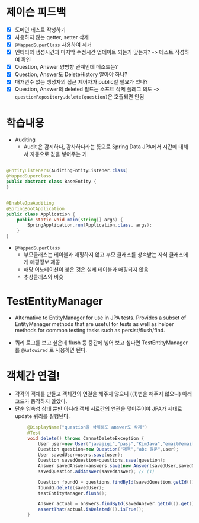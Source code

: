 # 제이슨 피드백

- [x] 도메인 테스트 작성하기
- [x] 사용하지 않는 getter, setter 삭제
- [x] `@MappedSuperClass` 사용하여 제거
- [x] 엔티티의 생성시간과 마지막 수정시간 업데이트 되는거 맞는지? -> 테스트 작성하여 확인
- [x] Question, Answer 양방향 관계인데 메소드는?
- [x] Question, Answer도 DeleteHistory 알아야 하나?
- [x] 매개변수 없는 생성자의 접근 제어자가 public일 필요가 있나?
- [x] Question, Answer의 deleted 필드는 소프트 삭제 플레그 의도 -> `questionRepository.delete(question)`은 호출되면 안됨

# 학습내용

- Auditing
    - Audit 은 감시하다, 감사하다라는 뜻으로 Spring Data JPA에서 시간에 대해서 자동으로 값을 넣어주는 기

```java

@EntityListeners(AuditingEntityListener.class)
@MappedSuperclass
public abstract class BaseEntity {
}
```

```java

@EnableJpaAuditing
@SpringBootApplication
public class Application {
    public static void main(String[] args) {
        SpringApplication.run(Application.class, args);
    }
}
```

- `@MappedSuperClass`
    - 부모클래스는 테이블과 매핑하지 않고 부모 클래스를 상속받는 자식 클래스에게 매핑정보 제공
    - 해당 어노테이션이 붙은 것은 실제 테이블과 매핑되지 않음
    - 추상클래스와 비슷

# TestEntityManager

- Alternative to EntityManager for use in JPA tests. Provides a subset of EntityManager methods that are useful for
  tests as well as helper methods for common testing tasks such as persist/flush/find.

- 쿼리 로그를 보고 싶은데 flush 등 중간에 넣어 보고 싶다면 TestEntityManager 를 `@Autowired` 로 사용하면 된다.

# 객체간 연결!
- 각각의 객체를 만들고 객체간의 연결을 해주지 않으니 ((1)번을 해주지 않으니) 아래 코드가 동작하지 않았다.
- 단순 영속성 상태 뿐만 아니라 객체 서로간의 연관을 맺어주어야 JPA가 제대로 update 쿼리를 실행된다.
```java
        @DisplayName("question을 삭제해도 answer도 삭제")
        @Test
        void delete() throws CannotDeleteException {
            User user=new User("javajigi","pass","KimJava","email@email.com");
            Question question=new Question("제목","abc 질문",user);
            User savedUser=users.save(user);
            Question savedQuestion=questions.save(question);
            Answer savedAnswer=answers.save(new Answer(savedUser,savedQuestion,"abc"));
            savedQuestion.addAnswer(savedAnswer); // (1) 

            Question foundQ = questions.findById(savedQuestion.getId()).get();
            foundQ.delete(savedUser);
            testEntityManager.flush();

            Answer actual = answers.findById(savedAnswer.getId()).get();
            assertThat(actual.isDeleted()).isTrue();
        }
```

  